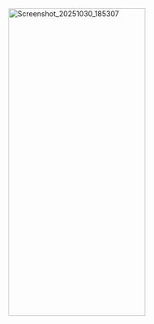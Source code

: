 <img width="270" height="606" alt="Screenshot_20251030_185307" src="https://github.com/user-attachments/assets/a1285a5a-64f7-42c5-8738-0ad24bdf00c6" />
